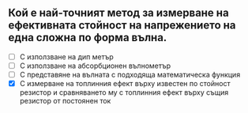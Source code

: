 ## Кой е най-точният метод за измерване на ефективната стойност на напрежението на една сложна по форма вълна.

<!-- Верният отговор е отбелязан с [X] -->

- [ ] С използване на дип метър
- [ ] С използване на абсорбционен вълнометър
- [ ] С представяне на вълната с подходяща математическа функция
- [X] С измерване на топлинния ефект върху известен по стойност резистор и сравняването му с топлинния ефект върху същия резистор от постоянен ток
